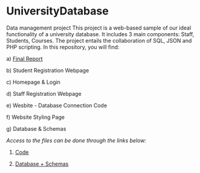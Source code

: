 # UniversityDatabase
Data management project
This project is a web-based sample of our ideal functionality of a university database. It includes 3 main components: Staff, Students, Courses. The project entails the collaboration of SQL, JSON and PHP scripting. In this repository, you will find:

 a) [Final Report](https://github.com/clar9490/UniversityDatabase/blob/main/_Final%20Project%20proposal.pdf)
  
 b) Student Registration Webpage
  	
 c) Homepage & Login
  
 d) Staff Registration Webpage
  
 e) Wesbite - Database Connection Code
  
 f) Website Styling Page
 
 g) Database & Schemas
  
*Access to the files can be done through the links below:* 

 1. [Code](https://github.com/clar9490/UniversityDatabase/blob/main/datafinalprojectcodes.zip)
 
 2. [Database + Schemas](https://github.com/clar9490/UniversityDatabase/blob/main/universityschema.zip)
  
